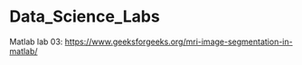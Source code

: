 # Data_Science_Labs

Matlab lab 03:   https://www.geeksforgeeks.org/mri-image-segmentation-in-matlab/
